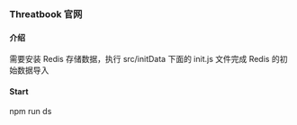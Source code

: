 ### Threatbook 官网

#### 介绍

需要安装 Redis 存储数据，执行 src/initData 下面的 init.js 文件完成 Redis 的初始数据导入

#### Start

npm run ds
